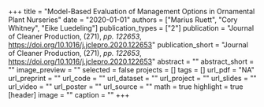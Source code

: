 +++
title = "Model-Based Evaluation of Management Options in Ornamental Plant Nurseries"
date = "2020-01-01"
authors = ["Marius Ruett", "Cory Whitney", "Eike Luedeling"]
publication_types = ["2"]
publication = "Journal of Cleaner Production, (271), _pp. 122653_, https://doi.org/10.1016/j.jclepro.2020.122653"
publication_short = "Journal of Cleaner Production, (271), _pp. 122653_, https://doi.org/10.1016/j.jclepro.2020.122653"
abstract = ""
abstract_short = ""
image_preview = ""
selected = false
projects = []
tags = []
url_pdf = "NA"
url_preprint = ""
url_code = ""
url_dataset = ""
url_project = ""
url_slides = ""
url_video = ""
url_poster = ""
url_source = ""
math = true
highlight = true
[header]
image = ""
caption = ""
+++
